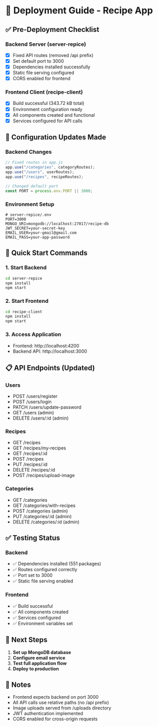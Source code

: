 # 🚀 Deployment Guide - Recipe App

## ✅ Pre-Deployment Checklist

### Backend Server (server-repice)
- [x] Fixed API routes (removed /api prefix)
- [x] Set default port to 3000
- [x] Dependencies installed successfully
- [x] Static file serving configured
- [x] CORS enabled for frontend

### Frontend Client (recipe-client)
- [x] Build successful (343.72 kB total)
- [x] Environment configuration ready
- [x] All components created and functional
- [x] Services configured for API calls

## 🔧 Configuration Updates Made

### Backend Changes
```javascript
// Fixed routes in app.js
app.use("/categories", categoryRoutes);
app.use("/users", userRoutes);
app.use("/recipes", recipeRoutes);

// Changed default port
const PORT = process.env.PORT || 3000;
```

### Environment Setup
```env
# server-repice/.env
PORT=3000
MONGO_URI=mongodb://localhost:27017/recipe-db
JWT_SECRET=your-secret-key
EMAIL_USER=your-gmail@gmail.com
EMAIL_PASS=your-app-password
```

## 🚀 Quick Start Commands

### 1. Start Backend
```bash
cd server-repice
npm install
npm start
```

### 2. Start Frontend
```bash
cd recipe-client
npm install
npm start
```

### 3. Access Application
- Frontend: http://localhost:4200
- Backend API: http://localhost:3000

## 📋 API Endpoints (Updated)

### Users
- POST /users/register
- POST /users/login
- PATCH /users/update-password
- GET /users (admin)
- DELETE /users/:id (admin)

### Recipes
- GET /recipes
- GET /recipes/my-recipes
- GET /recipes/:id
- POST /recipes
- PUT /recipes/:id
- DELETE /recipes/:id
- POST /recipes/upload-image

### Categories
- GET /categories
- GET /categories/with-recipes
- POST /categories (admin)
- PUT /categories/:id (admin)
- DELETE /categories/:id (admin)

## ✅ Testing Status

### Backend
- ✅ Dependencies installed (551 packages)
- ✅ Routes configured correctly
- ✅ Port set to 3000
- ✅ Static file serving enabled

### Frontend
- ✅ Build successful
- ✅ All components created
- ✅ Services configured
- ✅ Environment variables set

## 🔄 Next Steps

1. **Set up MongoDB database**
2. **Configure email service**
3. **Test full application flow**
4. **Deploy to production**

## 📝 Notes

- Frontend expects backend on port 3000
- All API calls use relative paths (no /api prefix)
- Image uploads served from /uploads directory
- JWT authentication implemented
- CORS enabled for cross-origin requests